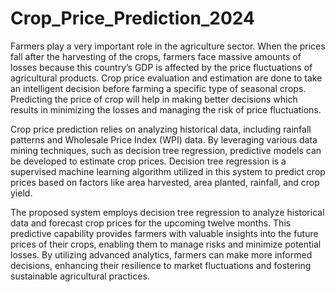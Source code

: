 # Crop_Price_Prediction_2024

Farmers play a very important role in the agriculture sector. When the prices fall after the harvesting of the crops, farmers face massive amounts of losses because this country’s GDP is affected by the price fluctuations of agricultural products. Crop price evaluation and estimation are done to take an intelligent decision before farming a specific type of seasonal crops. Predicting the price of crop will help in making better decisions which results in minimizing the losses and managing the risk of price fluctuations. 

Crop price prediction relies on analyzing historical data, including rainfall patterns and Wholesale Price Index (WPI) data. By leveraging various data mining techniques, such as decision tree regression, predictive models can be developed to estimate crop prices. Decision tree regression is a supervised machine learning algorithm utilized in this system to predict crop prices based on factors like area harvested, area planted, rainfall, and crop yield. 

The proposed system employs decision tree regression to analyze historical data and forecast crop prices for the upcoming twelve months. This predictive capability provides farmers with valuable insights into the future prices of their crops, enabling them to manage risks and minimize potential losses. By utilizing advanced analytics, farmers can make more informed decisions, enhancing their resilience to market fluctuations and fostering sustainable agricultural practices.
